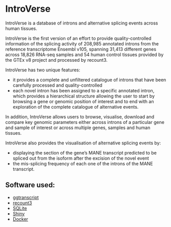 # IntroVerse

IntroVerse is a database of introns and alternative splicing events across human tissues.

IntroVerse is the first version of an effort to provide quality-controlled information of the splicing activity of 208,985 annotated introns from the reference transcriptome Ensembl v105, spanning 31,413 different genes across 18,826 RNA-seq samples and 54 human control tissues provided by the GTEx v8 project and processed by recount3. 

IntroVerse has two unique features: 

* it provides a complete and unfiltered catalogue of introns that have been carefully processed and quality-controlled
* each novel intron has been assigned to a specific annotated intron, which provides a hierarchical structure allowing the user to start by browsing a gene or genomic position of interest and to end with an exploration of the complete catalogue of alternative events.

In addition, IntroVerse allows users to browse, visualise, download and compare key genomic parameters either across introns of a particular gene and sample of interest or across multiple genes, samples and human tissues.

IntroVerse also provides the visualisation of alternative splicing events by:

* displaying the section of the gene’s MANE transcript predicted to be spliced out from the isoform after the excision of the novel event
* the mis-splicing frequency of each one of the introns of the MANE transcript.

## Software used:

* [ggtranscript](https://github.com/dzhang32/ggtranscript)
* [recount3](https://rna.recount.bio/)
* [SQLite](https://www.sqlite.org/index.html)
* [Shiny](https://shiny.rstudio.com/)
* [Docker](https://shiny.rstudio.com/)
